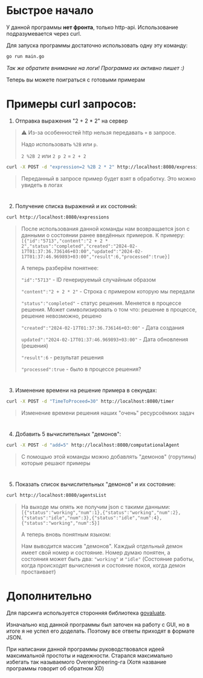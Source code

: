 # Быстрое начало

У данной программы **нет фронта**, только http-api. Использование подразумевается через curl.


Для запуска программы достаточно использовать одну эту команду:
```sh
go run main.go
```

_Так же обратите внимание на логи! Программа их активно пишет :)_

Теперь вы можете поиграться с готовыми примерам
# Примеры curl запросов:

1) Отправка выражения "2 + 2 * 2" на сервер
>⚠️ Из-за особенностей http нельзя передавать `+` в запросе. 
> 
> Надо использовать `%2B` или `p`.
> 
>`2 %2B 2` или `2 p 2` = `2 + 2`
``` sh
curl -X POST -d "expression=2 %2B 2 * 2" http://localhost:8080/expression
```
>Переданный в запросе пример будет взят в обработку. Это можно увидеть в логах
#

2) Получение списка выражений и их состояний:
``` sh
curl http://localhost:8080/expressions
```
> После использования данной команды нам возвращается json с данными о состоянии ранее введённых примеров. К примеру: `[{"id":"5713","content":"2 + 2 * 2","status":"completed","created":"2024-02-17T01:37:36.736146+03:00","updated":"2024-02-17T01:37:46.969893+03:00","result":6,"processed":true}]`
> 
> А теперь разберём понятнее:
> 
> `"id":"5713"` - ID генерируемый случайным образом
> 
> `"content":"2 + 2 * 2"` - Строка с примером которую мы передали
> 
> `"status":"completed"` - статус решения. Меняется в процессе решения. Может символизировать о том что: решение в процессе, решение невозможно, решено
> 
> `"created":"2024-02-17T01:37:36.736146+03:00"` - Дата создания
> 
> `updated":"2024-02-17T01:37:46.969893+03:00"` - Дата обновления (решения)
> 
> `"result":6` - результат решения
> 
> `"processed":true` - было в процессе решения?


#
3) Изменение времени на решение примера в секундах:
``` sh
curl -X POST -d "TimeToProceed=30" http://localhost:8080/timer
```
> Изменение времени решения наших "очень" ресурсоёмких задач
#

4) Добавить 5 вычислительных "демонов":
``` sh
curl -X POST -d "add=5" http://localhost:8080/computationalAgent
```
>С помощью этой команды можно добавлять "демонов" (горутины) которые решают примеры
#

5) Показать список вычислительных "демонов" и их состояние:
``` sh
curl http://localhost:8080/agentsList
```
>На выходе мы опять же получим json с такими данными: `[{"status":"working","num":1},{"status":"working","num":2},{"status":"idle","num":3},{"status":"idle","num":4},{"status":"working","num":5}]
`
> 
> А теперь вновь понятным языком:
> 
> Нам выводится массив "демонов". Каждый отдельный демон имеет свой номер и состояние. Номер думаю понятен, а состояния может быть два: `"working"` и `"idle"`
>(Состояние работы, когда происходят вычисления и состояние покоя, когда демон простаивает)
#

# Дополнительно
Для парсинга используется сторонняя библиотека
[govaluate](https://github.com/Knetic/govaluate).

Изначально код данной программы был заточен на работу с GUI, но в итоге я не успел его доделать. Поэтому все ответы приходят в формате JSON.

При написании данной программы руководствовался идеей максимальной простоты и надежности.
Старался максимально избегать так называемого Overengineering-га (Хотя название программы говорит об обратном XD)



